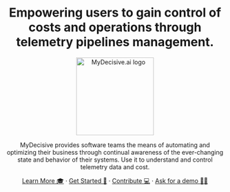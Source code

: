 <h1 align="center">
    Empowering users to gain control of costs and operations through telemetry pipelines management.
</h1>

<p align="center">
  <a href="https://www.mydecisive.ai/">
    <img src="https://avatars.githubusercontent.com/u/139732403?s=200&v=4" alt="MyDecisive.ai logo" height="180">
  </a>
</p>

<p align="center">
MyDecisive provides software teams the means of automating and optimizing their business through continual awareness of the ever-changing state and behavior of their systems. Use it to understand and control telemetry data and cost.
</p>

<p align="center">
  <a href="https://www.mydecisive.ai/vision">Learn More 🎓</a>
  ·
  <a href="https://docs.mydecisive.ai/install/installation.html">Get Started 🚀</a>
  ·
  <a href="https://docs.mydecisive.ai/contributing.html">Contribute 💻</a>
  ·
  <a href="mailto:support@mydecisive.ai">Ask for a demo 🙋‍♀️</a>
</p>


